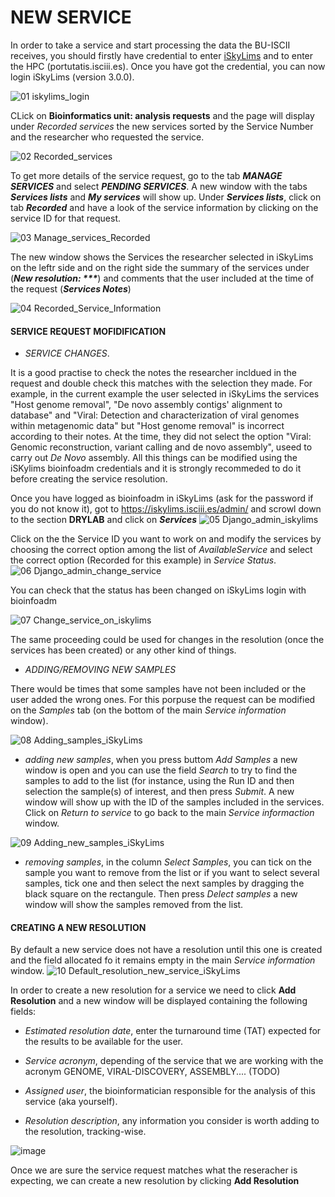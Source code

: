 # **NEW SERVICE**

In order to take a service and start processing the data the BU-ISCII receives, you should firstly have credential to enter [iSkyLims](https://iskylims.isciii.es/) and to enter the HPC (portutatis.isciii.es). Once you have got the credential, you can now login iSkyLims (version 3.0.0).

![01 iskylims_login](https://github.com/BU-ISCIII/BU-ISCIII/assets/63557623/b12a5dbf-d027-4157-b4cf-1bdd2d4e9c86)

CLick on **Bioinformatics unit: analysis requests** and the page will display under *Recorded services* the new services sorted by the Service Number and the researcher who requested the service.

![02 Recorded_services](https://github.com/BU-ISCIII/BU-ISCIII/assets/63557623/1e6e8264-fdb5-4ea2-bed2-59f12808f06b)

To get more details of the service request, go to the tab ***MANAGE SERVICES*** and select ***PENDING SERVICES***. A new window with the tabs ***Services lists*** and ***My services*** will show up. Under ***Services lists***, click on tab ***Recorded*** and have a look of the service information by clicking on the service ID for that request.

![03 Manage_services_Recorded](https://github.com/BU-ISCIII/BU-ISCIII/assets/63557623/a73ba428-4081-4476-bf15-0af4e41f86b1)

The new window shows the Services the researcher selected in iSkyLims on the leftr side and on the right side the summary of the services under (***New resolution: \*\*\****) and comments that the user included at the time of the request (***Services Notes***)

![04 Recorded_Service_Information](https://github.com/BU-ISCIII/BU-ISCIII/assets/63557623/8308940e-e6ed-4ae4-9829-ca6b031c566e)

#### **SERVICE REQUEST MOFIDIFICATION**

* *SERVICE CHANGES*.

It is a good practise to check the notes the researcher incldued in the request and double check this matches with the selection they made. For example, in the current example the user selected in iSkyLims the services "Host genome removal", "De novo assembly contigs' alignment to database" and "Viral: Detection and characterization of viral genomes within metagenomic data" but "Host genome removal" is incorrect according to their notes. At the time, they did not select the option "Viral: Genomic reconstruction, variant calling and de novo assembly", useed to carry out *De Novo* assembly. All this things can be modified using the iSKylims bioinfoadm credentials and it is strongly recommeded to do it before creating the service resolution.

Once you have logged as bioinfoadm in iSkyLims (ask for the password if you do not know it), got to <https://iskylims.isciii.es/admin/> and scrowl down to the section **DRYLAB** and click on ***Services***
![05 Django_admin_iskylims](https://github.com/BU-ISCIII/BU-ISCIII/assets/63557623/f28dfb7d-dece-4b4c-b5e1-93cc409d9810)

Click on the the Service ID you want to work on and modify the services by choosing the correct option among the list of *AvailableService* and select the correct option (Recorded for this example) in *Service Status*.
![06 Django_admin_change_service](https://github.com/BU-ISCIII/BU-ISCIII/assets/63557623/39b8704f-6d98-486e-959b-5a26b908343a)

You can check that the status has been changed on iSkyLims login with bioinfoadm

![07 Change_service_on_iskylims](https://github.com/BU-ISCIII/BU-ISCIII/assets/63557623/f952ec06-8a68-40e2-9e8f-082443850a11)

The same proceeding could be used for changes in the resolution (once the services has been created) or any other kind of things.

* *ADDING/REMOVING NEW SAMPLES*

There would be times that some samples have not been included or the user added the wrong ones. For this porpuse the request can be modified on the *Samples* tab (on the bottom of the main *Service information* window).

![08 Adding_samples_iSkyLims](https://github.com/BU-ISCIII/BU-ISCIII/assets/63557623/05e0b7d9-1910-4c72-9c5b-f864a5e223ef)

* *adding new samples*, when you press buttom *Add Samples* a new window is open and you can use the field *Search* to try to find the samples to add to the list (for instance, using the Run ID and then selection the sample(s) of interest, and then press *Submit*. A new window will show up with the ID of the samples included in the services. Click on *Return to service* to go back to the main *Service informaction* window.  

![09 Adding_new_samples_iSkyLims](https://github.com/BU-ISCIII/BU-ISCIII/assets/63557623/29c09e01-895f-4ca7-aea3-4b6b05f699f7)

* *removing samples*, in the column *Select Samples*, you can tick on the sample you want to remove from the list or if you want to select several samples, tick one and then select the next samples by dragging the black square on the rectangule. Then press *Delect samples* a new window will show the samples removed from the list.

#### **CREATING A NEW RESOLUTION**

By default a new service does not have a resolution until this one is created and the field allocated fo it remains empty in the main *Service information* window.
![10 Default_resolution_new_service_iSkyLims](https://github.com/BU-ISCIII/BU-ISCIII/assets/63557623/1838717c-25d4-49b3-8cb9-7e1491535cfc)

In order to create a new resolution for a service we need to click **Add Resolution** and a new window will be displayed containing the following fields:
* *Estimated resolution date*, enter the turnaround time (TAT) expected for the results to be available for the user.
* *Service acronym*, depending of the service that we are working with the acronym GENOME, VIRAL-DISCOVERY, ASSEMBLY.... (TODO)

* *Assigned user*, the bioinformatician responsible for the analysis of this service (aka yourself).
* *Resolution description*, any information you consider is worth adding to the resolution, tracking-wise.

![image](https://github.com/BU-ISCIII/BU-ISCIII/assets/63557623/1febe714-0f79-44a7-b4c3-5af5c4645af5)

Once we are sure the service request matches what the reseracher is expecting, we can create a new resolution by clicking **Add Resolution**

